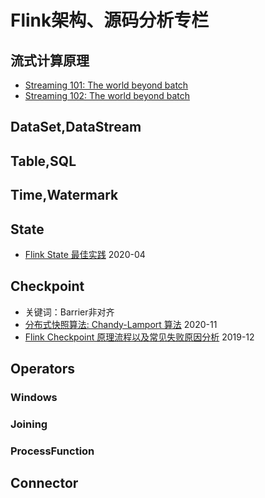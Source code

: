 # Flink架构、源码分析专栏



## 流式计算原理
- [Streaming 101: The world beyond batch](https://www.oreilly.com/radar/the-world-beyond-batch-streaming-101/)
- [Streaming 102: The world beyond batch](https://www.oreilly.com/radar/the-world-beyond-batch-streaming-102/)


## DataSet,DataStream



## Table,SQL



## Time,Watermark




## State
- [Flink State 最佳实践](https://ververica.cn/developers/flink-state-best-practices/)    2020-04



## Checkpoint
- 关键词：Barrier非对齐
- [分布式快照算法: Chandy-Lamport 算法](https://zhuanlan.zhihu.com/p/53482103)    2020-11
- [Flink Checkpoint 原理流程以及常见失败原因分析](https://tech.youzan.com/flink_checkpoint_mechanism/)    2019-12




## Operators
### Windows

### Joining

### ProcessFunction




## Connector














